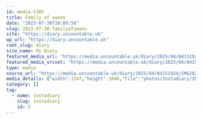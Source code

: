 ```yaml
---
id: media-5305
title: Family of swans
date: "2023-07-30T10:09:56"
slug: 2023-07-30-familyofswans
site: "https://diary.uncountable.uk"
wp_url: "https://diary.uncountable.uk"
root_slug: diary
site_name: My Diary
featured_media_url: "https://media.uncountable.uk/diary/2025/04/04151924/IMG20230730110956-edited.webp"
featured_media_srcset: "https://media.uncountable.uk/diary/2025/04/04151924/IMG20230730110956-edited-300x232.webp 300w, https://media.uncountable.uk/diary/2025/04/04151924/IMG20230730110956-edited-1024x791.webp 1024w, https://media.uncountable.uk/diary/2025/04/04151924/IMG20230730110956-edited-150x150.webp 150w, https://media.uncountable.uk/diary/2025/04/04151924/IMG20230730110956-edited-640x494.webp 640w, https://media.uncountable.uk/diary/2025/04/04151924/IMG20230730110956-edited.webp 1347w"
type: media
source_url: "https://media.uncountable.uk/diary/2025/04/04151924/IMG20230730110956-edited.webp"
media_details: {"width":1347,"height":1040,"file":"photos/Instadiary/IMG20230730110956-edited.webp","filesize":168884,"sizes":{"medium":{"file":"IMG20230730110956-edited-300x232.webp","width":300,"height":232,"filesize":25818,"mime_type":"image/webp","source_url":"https://media.uncountable.uk/diary/2025/04/04151924/IMG20230730110956-edited-300x232.webp"},"large":{"file":"IMG20230730110956-edited-1024x791.webp","width":1024,"height":791,"filesize":180994,"mime_type":"image/webp","source_url":"https://media.uncountable.uk/diary/2025/04/04151924/IMG20230730110956-edited-1024x791.webp"},"thumbnail":{"file":"IMG20230730110956-edited-150x150.webp","width":150,"height":150,"filesize":8454,"mime_type":"image/webp","source_url":"https://media.uncountable.uk/diary/2025/04/04151924/IMG20230730110956-edited-150x150.webp"},"mobwidth":{"file":"IMG20230730110956-edited-640x494.webp","width":640,"height":494,"filesize":94976,"mime_type":"image/webp","source_url":"https://media.uncountable.uk/diary/2025/04/04151924/IMG20230730110956-edited-640x494.webp"},"full":{"file":"IMG20230730110956-edited.webp","width":1347,"height":1040,"mime_type":"image/webp","source_url":"https://media.uncountable.uk/diary/2025/04/04151924/IMG20230730110956-edited.webp"}},"image_meta":{"aperture":"0","credit":"","camera":"","caption":"","created_timestamp":"0","copyright":"","focal_length":"0","iso":"0","shutter_speed":"0","title":"","orientation":"0","keywords":[]}}
category: []
tag:
  - name: instadiary
    slug: instadiary
    id: 5
---
```


